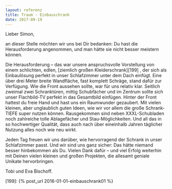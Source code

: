 ```yaml
---
layout: referenz
title: Traum - Einbauschrank
date: 2017-09-19
---
```


Lieber Simon,
 
an dieser Stelle möchten wir uns bei Dir bedanken: Du hast die Herausforderung angenommen, und man hätte sie nicht besser meistern können.
 
Die Herausforderung – das war unsere anspruchsvolle Vorstellung von einem schlichten, edlen, 
 [ziemlich großen Kleiderschrank][199] , der sich als Einbaulösung perfekt in unser Schlafzimmer unter dem Dach einfügt.
Eine über drei Meter breite Wandfläche, fast komplett Schräge, stand dafür zur Verfügung.
Wie die Front aussehen sollte, war für uns relativ klar. 
Seitlich zweimal zwei Schranktüren, mittig Schubfächer und im Zentrum sollte sich unser Flachbild-TV perfekt in das Gesamtbild einfügen.
Hinter der Front hattest du freie Hand und hast uns ein Raumwunder gezaubert. 
Mit vielen kleinen, aber unglaublich guten Ideen, wie wir vor allem die große Schrank-TIEFE super nutzen können. 
Rausgekommen sind neben XXXL-Schubladen noch zahlreiche tolle Ablagefächer und Stau-Möglichkeiten. 
Und all das in so hochwertiger Qualität, dass auch nach über eineinhalb Jahren täglicher Nutzung alles noch wie neu wirkt.
 
Jeden Tag freuen wir uns darüber, wie hervorragend der Schrank in unser Schlafzimmer passt. Und wir sind uns ganz sicher: Das hätte niemand besser hinbekommen als Du.
Vielen Dank dafür – und viel Erfolg weiterhin mit Deinen vielen kleinen und großen Projekten, die allesamt geniale Unikate hervorbringen.
 
Tobi und Eva Bischoff.

[199]: {% post_url 2016-01-01-einbauschrank01 %}
